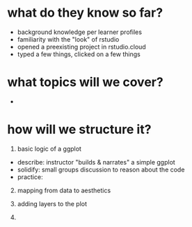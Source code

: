 
# what do they know so far?

- background knowledge per learner profiles
- familiarity with the "look" of rstudio
- opened a preexisting project in rstudio.cloud
- typed a few things, clicked on a few things

# what topics will we cover?

- 

# how will we structure it?

1. basic logic of a ggplot

- describe: instructor "builds & narrates" a simple ggplot
- solidify: small groups discussion to reason about the code
- practice: 

2. mapping from data to aesthetics

3. adding layers to the plot

4. 



